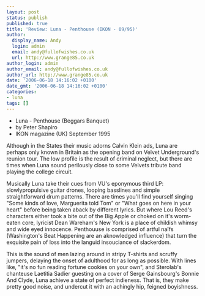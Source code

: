 ```yaml
---
layout: post
status: publish
published: true
title: 'Review: Luna - Penthouse (IKON - 09/95)'
author:
  display_name: Andy
  login: admin
  email: andy@fullofwishes.co.uk
  url: http://www.grange85.co.uk
author_login: admin
author_email: andy@fullofwishes.co.uk
author_url: http://www.grange85.co.uk
date: '2006-06-18 14:16:02 +0100'
date_gmt: '2006-06-18 14:16:02 +0100'
categories:
- luna
tags: []
---
```

<ul>
<li>Luna - Penthouse (Beggars Banquet)</li>
<li>by Peter Shapiro</li>
<li>IKON magazine (UK) September 1995</li>
</ul>
<p>Although in the States their music adorns Calvin Klein ads, Luna are perhaps only known in Britain as the opening band on Velvet Underground's reunion tour. The low profile is the result of criminal neglect, but there are times when Luna sound perilously close to some Velvets tribute band playing the college circuit.</p>
<p>Musically Luna take their cues from VU's eponymous third LP: slowlypropulsive guitar drones, looping basslines and simple straightforward drum patterns. There are times you'll find yourself singing &quot;Some kinds of love, Marguerita told Tom&quot; or &quot;What goes on here in your heart&quot; before being taken aback by different lyrics. But where Lou Reed's characters either took a bite out of the Big Apple or choked on it's worm-eaten core, lyricist Dean Wareham's New York is a place of childish whimsy and wide eyed innocence. Penthouuse is comprised of artful na&iuml;fs (Washington's Beat Happening are an aknowledged influence) that turn the exquisite pain of loss into the languid insouciance of slackerdom.</p>
<p>This is the sound of men lazing around in stripy T-shirts and scruffy jumpers, delaying the onset of adulthood for as long as possible. With lines like, &quot;it's no fun reading fortune cookies on your own&quot;, and Sterolab's chanteuse Laetitia Sadier guesting on a cover of Serge Gainsbourg's Bonnie And Clyde, Luna achieve a state of perfect indieness. That is, they make pretty good noise, and undercut it with an achingly hip, feigned boyishness.</p>
